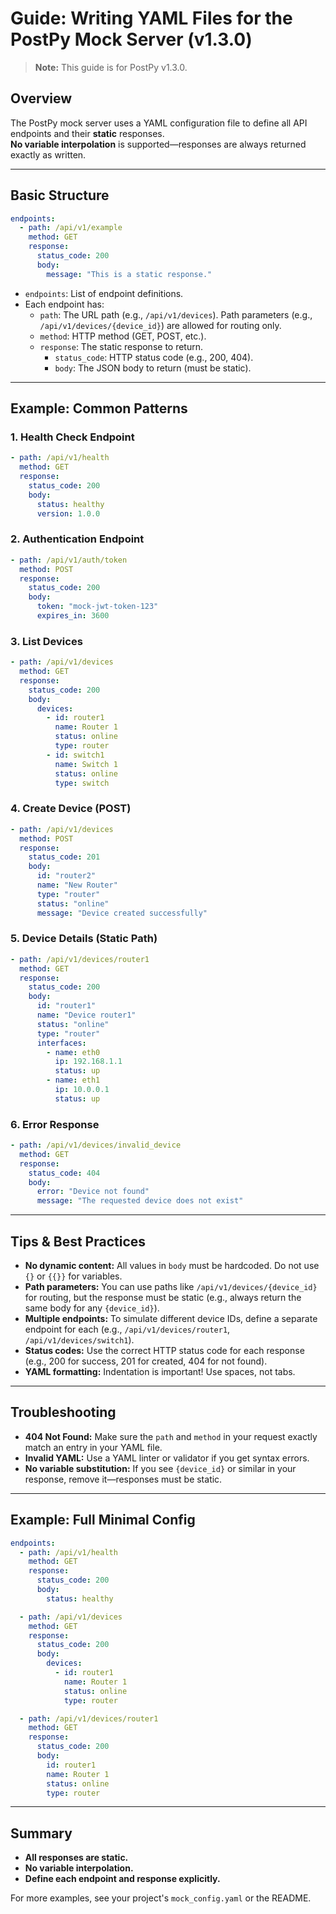 # Guide: Writing YAML Files for the PostPy Mock Server (v1.3.0)

> **Note:** This guide is for PostPy v1.3.0.

## Overview

The PostPy mock server uses a YAML configuration file to define all API endpoints and their **static** responses.  
**No variable interpolation** is supported—responses are always returned exactly as written.

---

## Basic Structure

```yaml
endpoints:
  - path: /api/v1/example
    method: GET
    response:
      status_code: 200
      body:
        message: "This is a static response."
```

- `endpoints`: List of endpoint definitions.
- Each endpoint has:
  - `path`: The URL path (e.g., `/api/v1/devices`). Path parameters (e.g., `/api/v1/devices/{device_id}`) are allowed for routing only.
  - `method`: HTTP method (GET, POST, etc.).
  - `response`: The static response to return.
    - `status_code`: HTTP status code (e.g., 200, 404).
    - `body`: The JSON body to return (must be static).

---

## Example: Common Patterns

### 1. Health Check Endpoint

```yaml
- path: /api/v1/health
  method: GET
  response:
    status_code: 200
    body:
      status: healthy
      version: 1.0.0
```

### 2. Authentication Endpoint

```yaml
- path: /api/v1/auth/token
  method: POST
  response:
    status_code: 200
    body:
      token: "mock-jwt-token-123"
      expires_in: 3600
```

### 3. List Devices

```yaml
- path: /api/v1/devices
  method: GET
  response:
    status_code: 200
    body:
      devices:
        - id: router1
          name: Router 1
          status: online
          type: router
        - id: switch1
          name: Switch 1
          status: online
          type: switch
```

### 4. Create Device (POST)

```yaml
- path: /api/v1/devices
  method: POST
  response:
    status_code: 201
    body:
      id: "router2"
      name: "New Router"
      type: "router"
      status: "online"
      message: "Device created successfully"
```

### 5. Device Details (Static Path)

```yaml
- path: /api/v1/devices/router1
  method: GET
  response:
    status_code: 200
    body:
      id: "router1"
      name: "Device router1"
      status: "online"
      type: "router"
      interfaces:
        - name: eth0
          ip: 192.168.1.1
          status: up
        - name: eth1
          ip: 10.0.0.1
          status: up
```

### 6. Error Response

```yaml
- path: /api/v1/devices/invalid_device
  method: GET
  response:
    status_code: 404
    body:
      error: "Device not found"
      message: "The requested device does not exist"
```

---

## Tips & Best Practices

- **No dynamic content:** All values in `body` must be hardcoded. Do not use `{}` or `{{}}` for variables.
- **Path parameters:** You can use paths like `/api/v1/devices/{device_id}` for routing, but the response must be static (e.g., always return the same body for any `{device_id}`).
- **Multiple endpoints:** To simulate different device IDs, define a separate endpoint for each (e.g., `/api/v1/devices/router1`, `/api/v1/devices/switch1`).
- **Status codes:** Use the correct HTTP status code for each response (e.g., 200 for success, 201 for created, 404 for not found).
- **YAML formatting:** Indentation is important! Use spaces, not tabs.

---

## Troubleshooting

- **404 Not Found:** Make sure the `path` and `method` in your request exactly match an entry in your YAML file.
- **Invalid YAML:** Use a YAML linter or validator if you get syntax errors.
- **No variable substitution:** If you see `{device_id}` or similar in your response, remove it—responses must be static.

---

## Example: Full Minimal Config

```yaml
endpoints:
  - path: /api/v1/health
    method: GET
    response:
      status_code: 200
      body:
        status: healthy

  - path: /api/v1/devices
    method: GET
    response:
      status_code: 200
      body:
        devices:
          - id: router1
            name: Router 1
            status: online
            type: router

  - path: /api/v1/devices/router1
    method: GET
    response:
      status_code: 200
      body:
        id: router1
        name: Router 1
        status: online
        type: router
```

---

## Summary

- **All responses are static.**
- **No variable interpolation.**
- **Define each endpoint and response explicitly.**

For more examples, see your project's `mock_config.yaml` or the README. 